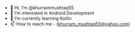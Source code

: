 - 👋 Hi, I’m @khurrammushtaq55
- 👀 I’m interested in Android Development
- 🌱 I’m currently learning Kotlin
- 📫 How to reach me - (khurram_mushtaq55@yahoo.com)

<!---
khurrammushtaq55/khurrammushtaq55 is a ✨ special ✨ repository because its `README.md` (this file) appears on your GitHub profile.
You can click the Preview link to take a look at your changes.
--->
